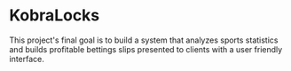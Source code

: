 # KobraLocks
This project's final goal is to build a system that analyzes sports statistics and builds profitable bettings slips presented to clients with a user friendly interface.
